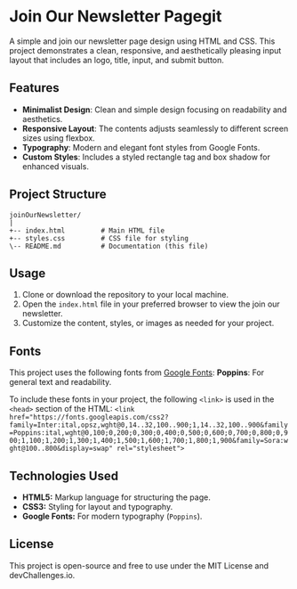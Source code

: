 # Join Our Newsletter Pagegit

A simple and join our newsletter page design using HTML and CSS. This project demonstrates a clean, responsive, and aesthetically pleasing input layout that includes an logo, title, input, and submit button.

## Features
- **Minimalist Design**: Clean and simple design focusing on readability and aesthetics.
- **Responsive Layout**: The contents adjusts seamlessly to different screen sizes using flexbox.
- **Typography**: Modern and elegant font styles from Google Fonts.
- **Custom Styles**: Includes a styled rectangle tag and box shadow for enhanced visuals.

## Project Structure
```
joinOurNewsletter/
|
+-- index.html         # Main HTML file
+-- styles.css         # CSS file for styling
\-- README.md          # Documentation (this file)
```


## Usage

1. Clone or download the repository to your local machine.
2. Open the `index.html` file in your preferred browser to view the join our newsletter.
3. Customize the content, styles, or images as needed for your project.

## Fonts
This project uses the following fonts from [Google Fonts](https://fonts.google.com/):
**Poppins**: For general text and readability.

To include these fonts in your project, the following `<link>` is used in the `<head>` section of the HTML:
`<link href="https://fonts.googleapis.com/css2?family=Inter:ital,opsz,wght@0,14..32,100..900;1,14..32,100..900&family=Poppins:ital,wght@0,100;0,200;0,300;0,400;0,500;0,600;0,700;0,800;0,900;1,100;1,200;1,300;1,400;1,500;1,600;1,700;1,800;1,900&family=Sora:wght@100..800&display=swap" rel="stylesheet"> `

## Technologies Used
* **HTML5:** Markup language for structuring the page.
* **CSS3:** Styling for layout and typography.
* **Google Fonts:** For modern typography (`Poppins`).

## License
This project is open-source and free to use under the MIT License and devChallenges.io.

